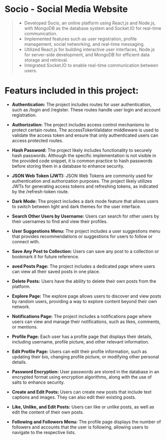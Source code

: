 # Socio - Social Media Website
 > - Developed Socio, an online platform using React.js and Node.js, with MongoDB as the database system and Socket.IO for real-time communication.
 > - Implemented features such as user registration, profile management, social networking, and real-time messaging.
 > - Utilized React.js for building interactive user interfaces, Node.js for server-side development, and MongoDB for efficient data storage and retrieval.
 > - Integrated Socket.IO to enable real-time communication between users.
# Featurs included in this project:
- __Authentication:__ The project includes routes for user authentication, such as /login and /register. These routes handle user login and account registration.

- __Authorization:__ The project includes access control mechanisms to protect certain routes. The accessTokenValidator middleware is used to validate the access token and ensure that only authenticated users can access protected routes.

- __Hash Password:__ The project likely includes functionality to securely hash passwords. Although the specific implementation is not visible in the provided code snippet, it is common practice to hash passwords before storing them in a database to enhance security.

- __JSON Web Token (JWT):__ JSON Web Tokens are commonly used for authentication and authorization purposes. The project likely utilizes JWTs for generating access tokens and refreshing tokens, as indicated by the /refresh-token route.
- __Dark Mode:__ The project includes a dark mode feature that allows users to switch between light and dark themes for the user interface.

- __Search Other Users by Username:__ Users can search for other users by their usernames to find and view their profiles.

- __User Suggestions Menu:__ The project includes a user suggestions menu that provides recommendations or suggestions for users to follow or connect with.

- __Save Any Post to Collection:__ Users can save any post to a collection or bookmark it for future reference.

- __aved Posts Page:__ The project includes a dedicated page where users can view all their saved posts in one place.

- __Delete Posts:__ Users have the ability to delete their own posts from the platform.

- __Explore Page:__ The explore page allows users to discover and view posts by random users, providing a way to explore content beyond their own network.

- __Notifications Page:__ The project includes a notifications page where users can view and manage their notifications, such as likes, comments, or mentions.

- __Profile Page:__ Each user has a profile page that displays their details, including username, profile picture, and other relevant information.

- __Edit Profile Page:__ Users can edit their profile information, such as updating their bio, changing profile picture, or modifying other personal details.

- __Password Encryption:__ User passwords are stored in the database in an encrypted format using encryption algorithms, along with the use of salts to enhance security.

- __Create and Edit Posts:__ Users can create new posts that include text captions and images. They can also edit their existing posts.

- __Like, Unlike, and Edit Posts:__ Users can like or unlike posts, as well as edit the content of their own posts.

- __Following and Followers Menu:__ The profile page displays the number of followers and accounts that the user is following, allowing users to navigate to the respective lists.
